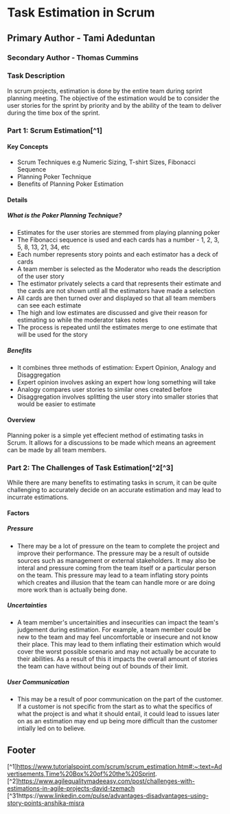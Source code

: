 # Task Estimation in Scrum
## Primary Author - Tami Adeduntan
### Secondary Author - Thomas Cummins

### **Task Description**
In scrum projects, estimation is done by the entire team during sprint planning meeting. The objective of the estimation would be to consider the user stories for the sprint by priority and by the ability of the team to deliver during the time box of the sprint.

### Part 1: Scrum Estimation[^1]
#### Key Concepts
  - Scrum Techniques e.g Numeric Sizing, T-shirt Sizes, Fibonacci Sequence 
  - Planning Poker Technique
  - Benefits of Planning Poker Estimation

#### Details
##### What is the Poker Planning Technique?
- Estimates for the user stories are stemmed from playing planning poker
- The Fibonacci sequence is used and each cards has a number - 1, 2, 3, 5, 8, 13, 21, 34, etc
- Each number represents story points and each estimator has a deck of cards
- A team member is selected as the Moderator who reads the description of the user story
- The estimator privately selects a card that represents their estimate and the cards are not shown until all the estimators have made a selection
- All cards are then turned over and displayed so that all team members can see each estimate
- The high and low estimates are discussed and give their reason for estimating so while the moderator takes notes
- The process is repeated until the estimates merge to one estimate that will be used for the story

##### Benefits
- It combines three methods of estimation: Expert Opinion, Analogy and Disaggregation 
- Expert opinion involves asking an expert how long something will take
- Analogy compares user stories to similar ones created before
- Disaggregation involves splitting the user story into smaller stories that would be easier to estimate

#### Overview
Planning poker is a simple yet effecient method of estimating tasks in Scrum. It allows for a discussions to be made which means an agreement can be made by all team members. 

### Part 2: The Challenges of Task Estimation[^2[^3]

While there are many benefits to estimating tasks in scrum, it can be quite challenging to accurately decide on an accurate estimation and may lead to incurrate estimations.

#### Factors
##### Pressure 
- There may be a lot of pressure on the team to complete the project and improve their performance. The pressure may be a result of outside sources such as management or external stakeholders. It may also be interal and pressure coming from the team itself or a particular person on the team. This pressure may lead to a team inflating story points which creates and illusion that the team can handle more or are doing more work than is actually being done. 

##### Uncertainties 
- A team member's uncertainities and insecurities can impact the team's judgement during estimation. For example, a team member could be new to the team and may feel uncomfortable or insecure and not know their place. This may lead to them inflating their estimation which would cover the worst possible scenario and may not actually be accurate to their abilities. As a result of this it impacts the overall amount of stories the team can have without being out of bounds of their limit. 

##### User Communication
- This may be a result of poor communication on the part of the customer. If a customer is not specific from the start as to what the specifics of what the project is and what it should entail, it could lead to issues later on as an estimation may end up being more difficult than the customer intially led on to believe.

## Footer
[^1]https://www.tutorialspoint.com/scrum/scrum_estimation.htm#:~:text=Advertisements,Time%20Box%20of%20the%20Sprint.
[^2]https://www.agilequalitymadeeasy.com/post/challenges-with-estimations-in-agile-projects-david-tzemach
[^31https://www.linkedin.com/pulse/advantages-disadvantages-using-story-points-anshika-misra
